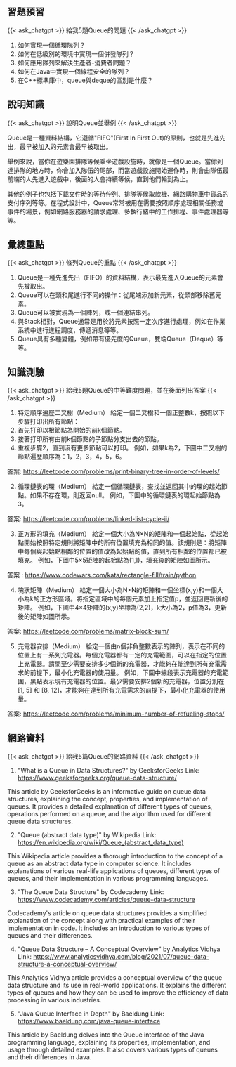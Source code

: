## 習題預習
{{< ask_chatgpt >}}
給我5題Queue的問題
{{< /ask_chatgpt >}}



1. 如何實現一個循環隊列？
2. 如何在低級別的環境中實現一個併發隊列？
3. 如何應用隊列來解決生產者-消費者問題？
4. 如何在Java中實現一個線程安全的隊列？
5. 在C++標準庫中，queue與deque的區別是什麼？   

## 說明知識
{{< ask_chatgpt >}}
說明Queue並舉例
{{< /ask_chatgpt >}}



Queue是一種資料結構，它遵循"FIFO"(First In First Out)的原則，也就是先進先出，最早被加入的元素會最早被取出。

舉例來說，當你在遊樂園排隊等候乘坐遊戲設施時，就像是一個Queue。當你到達排隊的地方時，你會加入隊伍的尾部，而當遊戲設施開始運作時，則會由隊伍最前端的人先進入遊戲中，後面的人會持續等候，直到他們輪到為止。

其他的例子也包括下載文件時的等待佇列、排隊等候取款機、網路購物車中貨品的支付序列等等。在程式設計中，Queue常常被用在需要按照順序處理相關任務或事件的場景，例如網路服務器的請求處理、多執行緒中的工作排程、事件處理器等等。   

## 彙總重點
{{< ask_chatgpt >}}
條列Queue的重點
{{< /ask_chatgpt >}}



1. Queue是一種先進先出（FIFO）的資料結構，表示最先進入Queue的元素會先被取出。
2. Queue可以在頭和尾進行不同的操作：從尾端添加新元素，從頭部移除舊元素。
3. Queue可以被實現為一個陣列，或一個連結串列。
4. 與Stack相對，Queue通常是用於將元素按照一定次序進行處理，例如在作業系統中進行進程調度，傳遞消息等等。
5. Queue具有多種變體，例如帶有優先度的Queue，雙端Queue（Deque）等等。   

## 知識測驗
{{< ask_chatgpt >}}
給我5題Queue的中等難度問題，並在後面列出答案
{{< /ask_chatgpt >}}



1. 特定順序遍歷二叉樹（Medium）
給定一個二叉樹和一個正整數k，按照以下步驟打印出所有節點：
1. 首先打印以根節點為開始的前k個節點。
2. 接著打印所有由前k個節點的子節點分支出去的節點。
3. 重複步驟2，直到沒有更多節點可以打印。
例如，如果k為2，下圖中二叉樹的節點遍歷順序為：1，2，3，4，5，6。

答案: https://leetcode.com/problems/print-binary-tree-in-order-of-levels/



2. 循環鏈表的環（Medium）
給定一個循環鏈表，查找並返回其中的環的起始節點。如果不存在環，則返回null。
例如，下圖中的循環鏈表的環起始節點為3。

答案: https://leetcode.com/problems/linked-list-cycle-ii/


3. 正方形的填充（Medium）
給定一個大小為N×N的矩陣和一個起始點，從起始點開始按照特定規則將矩陣中的所有位置填充為相同的值。該規則是：將矩陣中每個與起始點相鄰的位置的值改為起始點的值，直到所有相鄰的位置都已被填充。
例如，下圖中5×5矩陣的起始點為(1,1)，填充後的矩陣如圖所示。

答案 : https://www.codewars.com/kata/rectangle-fill/train/python



4. 塊狀矩陣（Medium）
給定一個大小為N×N的矩陣和一個坐標(x,y)和一個大小為k的正方形區域。將指定區域中的每個元素加上指定值p，並返回更新後的矩陣。
例如，下圖中4×4矩陣的(x,y)坐標為(2,2)，k大小為2，p值為3，更新後的矩陣如圖所示。

答案: https://leetcode.com/problems/matrix-block-sum/


5. 充電器安排（Medium）
給定一個由n個非負整數表示的陣列，表示在不同的位置上有一系列充電器。每個充電器都有一定的充電範圍，可以在指定的位置上充電器。請問至少需要安排多少個新的充電器，才能夠在能達到所有充電需求的前提下，最小化充電器的使用量。
例如，下圖中線段表示充電器的充電範圍，黑點表示現有充電器的位置。最少需要安排2個新的充電器，位置分別在[1, 5] 和 [8, 12]，才能夠在達到所有充電需求的前提下，最小化充電器的使用量。

答案: https://leetcode.com/problems/minimum-number-of-refueling-stops/   

## 網路資料
{{< ask_chatgpt >}}
給我5篇Queue的網路資料
{{< /ask_chatgpt >}}



1. "What is a Queue in Data Structures?" by GeeksforGeeks
Link: https://www.geeksforgeeks.org/queue-data-structure/

This article by GeeksforGeeks is an informative guide on queue data structures, explaining the concept, properties, and implementation of queues. It provides a detailed explanation of different types of queues, operations performed on a queue, and the algorithm used for different queue data structures.

2. "Queue (abstract data type)" by Wikipedia
Link: https://en.wikipedia.org/wiki/Queue_(abstract_data_type)

This Wikipedia article provides a thorough introduction to the concept of a queue as an abstract data type in computer science. It includes explanations of various real-life applications of queues, different types of queues, and their implementation in various programming languages.

3. "The Queue Data Structure" by Codecademy
Link: https://www.codecademy.com/articles/queue-data-structure

Codecademy's article on queue data structures provides a simplified explanation of the concept along with practical examples of their implementation in code. It includes an introduction to various types of queues and their differences.

4. "Queue Data Structure – A Conceptual Overview" by Analytics Vidhya
Link: https://www.analyticsvidhya.com/blog/2021/07/queue-data-structure-a-conceptual-overview/

This Analytics Vidhya article provides a conceptual overview of the queue data structure and its use in real-world applications. It explains the different types of queues and how they can be used to improve the efficiency of data processing in various industries.

5. "Java Queue Interface in Depth" by Baeldung
Link: https://www.baeldung.com/java-queue-interface

This article by Baeldung delves into the Queue interface of the Java programming language, explaining its properties, implementation, and usage through detailed examples. It also covers various types of queues and their differences in Java.   

